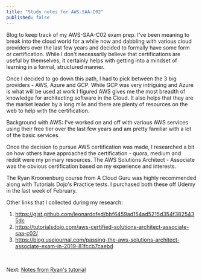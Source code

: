 ```yaml
---
title: "Study notes for AWS-SAA-C02"
published: false
---
```

Blog to keep track of my AWS-SAA-C02 exam prep.
I've been meaning to break into the cloud world for a while now and dabbling with various cloud providers over the last few years and decided to formally have some form or certification. While I don't necessarily believe that certifications are useful by themselves, it certainly helps with getting into a mindset of learning in a formal, structured manner.

Once I decided to go down this path, I had to pick between the 3 big providers - AWS, Azure and GCP. While GCP was very intriguing and Azure is what will be used at work I figured AWS gives me the most breadth of knowledge for architecting software in the Cloud. It also helps that they are the market leader by a long mile and there are plenty of resources on the web to help with the certification.

Background with AWS: I've worked on and off with various AWS services using their free tier over the last few years and am pretty familiar with a lot of the basic services.

Once the decision to pursue AWS certification was made, I researched a bit on how others have approached the certification - quora, medium and reddit were my primary resources. The AWS Solutions Architect - Associate was the obvious certification based on my experience and interests.

The Ryan Kroonenburg course from A Cloud Guru was highly recommended along with Tutorials Dojo's Practice tests. I purchased both these off Udemy in the last week of February.

Other links that I collected during my research:
1. https://gist.github.com/leonardofed/bbf6459ad154ad5215d354f3825435dc
1. https://tutorialsdojo.com/aws-certified-solutions-architect-associate-saa-c02/
1. https://blog.usejournal.com/passing-the-aws-solutions-architect-associate-exam-in-2019-81fccb7caebd

<br>

Next: [Notes from Ryan's tutorial](../../../../2020/03/07/notes-from-ryan-s-tutorial)
